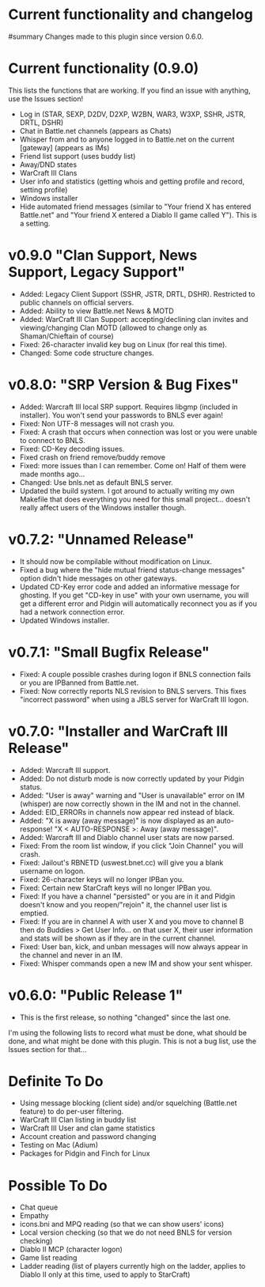 # Current functionality and changelog

#summary Changes made to this plugin since version 0.6.0.

Current functionality (0.9.0)
=============================
This lists the functions that are working. If you find an issue with anything, use the Issues section!

* Log in (STAR, SEXP, D2DV, D2XP, W2BN, WAR3, W3XP, SSHR, JSTR, DRTL, DSHR)
* Chat in Battle.net channels (appears as Chats)
* Whisper from and to anyone logged in to Battle.net on the current [gateway] (appears as IMs)
* Friend list support (uses buddy list)
* Away/DND states
* WarCraft III Clans
* User info and statistics (getting whois and getting profile and record, setting profile)
* Windows installer
* Hide automated friend messages (similar to "Your friend X has entered Battle.net" and "Your friend X entered a Diablo II game called Y"). This is a setting.

v0.9.0 "Clan Support, News Support, Legacy Support"
===================================================

* Added: Legacy Client Support (SSHR, JSTR, DRTL, DSHR). Restricted to public channels on official servers.
* Added: Ability to view Battle.net News & MOTD
* Added: WarCraft III Clan Support: accepting/declining clan invites and viewing/changing Clan MOTD (allowed to change only as Shaman/Chieftain of course)
* Fixed: 26-character invalid key bug on Linux (for real this time).
* Changed: Some code structure changes.

v0.8.0: "SRP Version & Bug Fixes"
=================================

* Added: Warcraft III local SRP support. Requires libgmp (included in installer). You won't send your passwords to BNLS ever again!
* Fixed: Non UTF-8 messages will not crash you.
* Fixed: A crash that occurs when connection was lost or you were unable to connect to BNLS.
* Fixed: CD-Key decoding issues.
* Fixed crash on friend remove/buddy remove
* Fixed: more issues than I can remember. Come on! Half of them were made months ago...
* Changed: Use bnls.net as default BNLS server.
* Updated the build system. I got around to actually writing my own Makefile that does everything you need for this small project... doesn't really affect users of the Windows installer though.

v0.7.2: "Unnamed Release"
=========================
* It should now be compilable without modification on Linux.
* Fixed a bug where the "hide mutual friend status-change messages" option didn't hide messages on other gateways.
* Updated CD-Key error code and added an informative message for ghosting. If you get "CD-key in use" with your own username, you will get a different error and Pidgin will automatically reconnect you as if you had a network connection error.
* Updated Windows installer.

v0.7.1: "Small Bugfix Release"
==============================
* Fixed: A couple possible crashes during logon if BNLS connection fails or you are IPBanned from Battle.net.
* Fixed: Now correctly reports NLS revision to BNLS servers. This fixes "incorrect password" when using a JBLS server for WarCraft III logon.

v0.7.0: "Installer and WarCraft III Release"
============================================
* Added: Warcraft III support.
* Added: Do not disturb mode is now correctly updated by your Pidgin status.
* Added: "User is away" warning and "User is unavailable" error on IM (whisper) are now correctly shown in the IM and not in the channel.
* Added: EID_ERRORs in channels now appear red instead of black.
* Added: "X is away (away message)" is now displayed as an auto-response! "X < AUTO-RESPONSE >: Away (away message)".
* Added: Warcraft III and Diablo channel user stats are now parsed.
* Fixed: From the room list window, if you click "Join Channel" you will crash.
* Fixed: Jailout's RBNETD (uswest.bnet.cc) will give you a blank username on logon.
* Fixed: 26-character keys will no longer IPBan you.
* Fixed: Certain new StarCraft keys will no longer IPBan you.
* Fixed: If you have a channel "persisted" or you are in it and Pidgin doesn't know and you reopen/"rejoin" it, the channel user list is emptied.
* Fixed: If you are in channel A with user X and you move to channel B then do Buddies > Get User Info... on that user X, their user information and stats will be shown as if they are in the current channel.
* Fixed: User ban, kick, and unban messages will now always appear in the channel and never in an IM.
* Fixed: Whisper commands open a new IM and show your sent whisper.

v0.6.0: "Public Release 1"
==========================
* This is the first release, so nothing "changed" since the last one.

I'm using the following lists to record what must be done, what should be done, and what might be done with this plugin. This is not a bug list, use the Issues section for that...

Definite To Do
==============
* Using message blocking (client side) and/or squelching (Battle.net feature) to do per-user filtering.
* WarCraft III Clan listing in buddy list
* WarCraft III User and clan game statistics
* Account creation and password changing
* Testing on Mac (Adium)
* Packages for Pidgin and Finch for Linux

Possible To Do
==============
* Chat queue
* Empathy
* icons.bni and MPQ reading (so that we can show users' icons)
* Local version checking (so that we do not need BNLS for version checking)
* Diablo II MCP (character logon)
* Game list reading
* Ladder reading (list of players currently high on the ladder, applies to Diablo II only at this time, used to apply to StarCraft)
